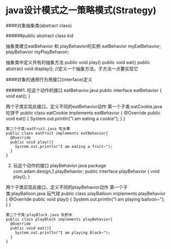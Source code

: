 # java设计模式之一策略模式(Strategy)

####对象抽象类(abstract class)

######public abstract class kid
  
  抽象类建立eatBehavior 和 playBehavior的实例
    eatBehavior myEatBehavior;
    playBehavior myPlayBehavoir;
  
  抽象类中定义共有的抽象方法
    public void play() 
    public void eat()
    public abstract void display(); //定义一个抽象方法，子方法一点要实现它

####对象的通用行为用接口(interface)定义
  
  ######1. 吃这个动作的接口 eatBehavior.java
  public interface eatBehavior {
    void eat();
  }
  
  两个子类实现此接口，定义不同的eatBehavior动作
    第一个子类:eatCookie.java 吃饼干
    public class eatCookie implements eatBehavior {
      @Override
      public void eat() {
        System.out.println("I am eating a cookie");
      }
    }
    
    第二个子类:eatFruit.java 吃水果
    public class eatFruit implements eatBehavior{
      @Override
      public void play(){
        System.out.println("I am eating a fruit~");
      }
    }
    
  2. 玩这个动作的接口 playBehavior.java
  package com.adam.design_1.playBehavior;
    public interface playBehavior {
    void play();
  }
  
  两个子类实现此接口，定义不同的playBehavior动作
    第一个子类:playBalloon.java 玩气球
    public class playBalloon implements playBehavior {
      @Override
      public void play() {
        System.out.println("I am playing balloon~");
      }
    }
    
    第二个子类:playBlock.java 玩积木
    public class playBlock implements playBehavior{
      @Override
      public void eat(){
        System.out.println("I am playing block~");
      }
    }
  
  





